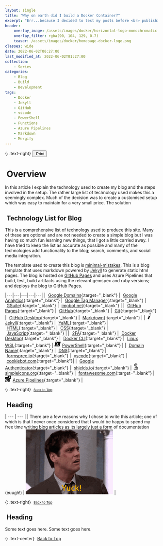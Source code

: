 ```yaml
---
layout: single
title: "Why on earth did I build a Docker Container?"
excerpt: "Err...because I decided to test my posts before <br> publishing my Blog? Yep, I am doing that now."
header:
    overlay_image: /assets/images/docker/horizontal-logo-monochromatic-white.png
    overlay_filter: rgba(90, 104, 129, 0.7)
    teaser: /assets/images/docker/homepage-docker-logo.png
classes: wide
date: 2022-06-02T00:27:00
last_modified_at: 2022-06-02T01:27:00
collection:
    - Series
categories:
    - Blog
    - Build
    - Development
tags:
    - Docker
    - Jekyll
    - GitHub
    - vscode
    - PowerShell
    - Functions
    - Azure Pipelines
    - Markdown
    - Mergify
---
```


<script src="https://formspree.io/js/formbutton-v1.0.0.min.js" defer></script>
<script>
  window.formbutton=window.formbutton||function(){(formbutton.q=formbutton.q||[]).push(arguments)};
/* customize formbutton here*/
  formbutton("create", {
    action: "https://formspree.io/xvowjgjd",
    buttonImg: "<i class='fas fa-envelope' style='font-size:20px'/>",
    theme: "minimal",
    title: "Contact Me!",
    fields: [
      {
        type: "email",
        label: "Email:",
        name: "email",
        required: true,
        placeholder: "your@email.com"
      },
      {
        type: "textarea",
        label: "Message:",
        name: "message",
        required: true,
        placeholder: "What's on your mind?",
      },
      { type: "submit" }
    ],
    styles: {
      fontFamily: "Roboto",
      fontSize: "1em",
      title: {
        background: "#999999",
      },
      button: {
        background: "#999999",
      }
    },
    initiallyVisible: false
  });
</script>

{: .text-right}
<span style="font-size:11px;"><button onclick="window.print()"><i class="fas fa-fw fa-print" aria-hidden="true" style="color: black; margin-right:5px;"></i>Print</button></span>

# <i class="fas fa-book" aria-hidden="true" style="color: white; margin-right:5px;"></i> Overview

In this article I explain the technology used to create my blog and the steps involved in the setup. The rather large list of technology used makes this a seemingly complex. Much of the decision was to create a customised setup which was easy to maintain for a very small price. The solution

## <i class="fas fa-microchip" aria-hidden="true" style="color: white; margin-right:5px;"></i> Technology List for Blog

This is a comprehensive list of technology used to produce this site. Many of these are optional and are not needed to create a simple blog but I was having so much fun learning new things, that I got a little carried away. I have tried to keep the list as accurate as possible and many of the technologies add functionality to the blog; search, comments, and social media integration.

The template used to create this blog is [minimal-mistakes](https://mmistakes.github.io/minimal-mistakes/). This is a blog template that uses markdown powered by [Jekyll](https://jekyllrb.com/) to generate static html pages. The blog is hosted on [GitHub Pages](https://pages.github.com/) and uses Azure Pipelines that build, test, build artifacts using the relevant gemspec and ruby versions; and deploys the blog to GitHub Pages.

|---|---|---|---|---|
| [<i class="fab fa-google" aria-hidden="true" style="color: white; margin-right:5px;"></i>Google Domains][1]{:target="\_blank"} | [<i class="fab fa-google" aria-hidden="true" style="color: white; margin-right:5px;"></i>Google Analytics][2]{:target="\_blank"} | [<i class="fab fa-google" aria-hidden="true" style="color: white; margin-right:5px;"></i>Google Tag Manager][3]{:target="\_blank"} | [<i class="fab fa-google" aria-hidden="true" style="color: white; margin-right:5px;"></i>GSuite][4]{:target="\_blank"} | [<i class="fas fa-robot" aria-hidden="true" style="color: white; margin-right:5px;"></i>imgbot.net][5]{:target="\_blank"} |
| [<i class="fab fa-github-square" aria-hidden="true" style="color: white; margin-right:5px;"></i>GitHub Pages][6]{:target="\_blank"} | [<i class="fab fa-github" aria-hidden="true" style="color: white; margin-right:5px;"></i>GitHub][7]{:target="\_blank"} | [<i class="fab fa-git" aria-hidden="true" style="color: white; margin-right:5px;"></i>Git][8]{:target="\_blank"} | [<i class="fab fa-github" aria-hidden="true" style="color: white; margin-right:5px;"></i>GitHub Desktop][9]{:target="\_blank"} | [<i class="fab fa-markdown" aria-hidden="true" style="color: white; margin-right:5px;"></i>Markdown][10]{:target="\_blank"} |
| [<img src="/assets/images/brandicons/jekyll.svg" width="20" height="20" style="color: white; margin-right:5px;">Jekyll][11]{:target="\_blank"} | [<i class="fas fa-code" aria-hidden="true" style="color: white; margin-right:5px;"></i>YaML][12]{:target="\_blank"} | [<i class="fab fa-html5" aria-hidden="true" style="color: white; margin-right:5px;"></i>HTML][13]{:target="\_blank"} | [<i class="fab fa-css3-alt" aria-hidden="true" style="color: white; margin-right:5px;"></i>CSS][14]{:target="\_blank"} | [<i class="fab fa-java" aria-hidden="true" style="color: white; margin-right:5px;"></i>JavaScript][15]{:target="\_blank"} |
| [<i class="fas fa-user-secret" aria-hidden="true" style="color: white; margin-right:5px;"></i>2FA][16]{:target="\_blank"} | [<i class="fab fa-docker" aria-hidden="true" style="color: white; margin-right:5px;"></i>Docker Desktop][17]{:target="\_blank"} | [<i class="fab fa-docker" aria-hidden="true" style="color: white; margin-right:5px;"></i>Docker CLI][18]{:target="\_blank"} | [<i class="fab fa-linux" aria-hidden="true" style="color: white; margin-right:5px;"></i>Linux WSL][19]{:target="\_blank"} | [<img src="/assets/images/brandicons/powershell.svg" width="20" height="20" style="color: white; margin-right:5px;">PowerShell][20]{:target="\_blank"} |
| [<i class="fas fa-route" aria-hidden="true" style="color: white; margin-right:5px;"></i>Domain Name][21]{:target="\_blank"} | [<i class="fas fa-route" aria-hidden="true" style="color: white; margin-right:5px;"></i>DNS][22]{:target="\_blank"} | [<i class="fas fa-envelope-open-text" aria-hidden="true" style="color: white; margin-right:5px;"></i>formspree.io][23]{:target="\_blank"} | [<i class="fas fa-laptop-code" aria-hidden="true" style="color: white; margin-right:5px;"></i>vscode][24]{:target="\_blank"} | [<i class="fas fa-cookie-bite" aria-hidden="true" style="color: white; margin-right:5px;"></i>cookiebot.com][25]{:target="\_blank"}|
| [<i class="fab fa-google" aria-hidden="true" style="color: white; margin-right:5px;"></i>Google Authenticator][26]{:target="\_blank"} | [<i class="fas fa-shield-alt" aria-hidden="true" style="color: white; margin-right:5px;"></i>shields.io][27]{:target="\_blank"} | [<img src="/assets/images/brandicons/simpleicons.svg" width="20" height="20" style="color: white; margin-right:5px;"> simpleicons.org][28]{:target="\_blank"} | [<i class="fab fa-font-awesome" aria-hidden="true" style="color: white; margin-right:5px;"></i>fontawesome.com][29]{:target="\_blank"} | [<img src="/assets/images/brandicons/azure-pipelines.svg" width="20" height="20" style="color: white; margin-right:5px;">Azure Pipelines][30]{:target="\_blank"} |

{: .text-right}
<span style="font-size:11px;"><a href="#"><i class="fas fa-caret-up" aria-hidden="true" style="color: white; margin-right:5px;"></i>Back to Top</a></span>

## <i class="fas fa-code-branch" aria-hidden="true" style="color: white; margin-right:5px;"></i> Heading

| --- | --- |
| There are a few reasons why I chose to write this article; one of which is that I never once considered that I would be happy to spend my free time writing blog articles as its largely just a form of documentation (euugh!) | ![Yuck!](/assets/images/buildingdockerserver/Yuck2.gif) |

{: .text-right}
<span style="font-size:11px;"><a href="#"><i class="fas fa-caret-up" aria-hidden="true" style="color: white; margin-right:5px;"></i>Back to Top</a></span>

## <i class="fas fa-code-branch" aria-hidden="true" style="color: white; margin-right:5px;"></i> Heading

Some text goes here.
Some text goes here.

{: .text-center}
<a href="#" class="btn btn--info btn--small"><i class="fas fa-caret-up" aria-hidden="true" style="color: white; margin-right:5px;"></i>Back to Top</a>

[1]: https://domains.google/
[2]: https://analytics.google.com/
[3]: https://marketingplatform.google.com/intl/en_uk/about/tag-manager/
[4]: https://gsuite.google.co.uk/intl/en_uk/
[5]: https://github.com/marketplace/imgbot
[6]: https://pages.github.com/
[7]: https://github.com/
[8]: https://git-scm.com/
[9]: https://desktop.github.com/
[10]: https://www.markdownguide.org/
[11]: https://jekyllrb.com/
[12]: https://yaml.org/
[13]: https://www.w3schools.com/html/
[14]: https://www.w3schools.com/css/
[15]: https://www.w3schools.com/js/
[16]: https://en.wikipedia.org/wiki/Multi-factor_authentication
[17]: https://www.docker.com/products/docker-desktop
[18]: https://docs.docker.com/compose/reference/
[19]: https://docs.microsoft.com/en-us/windows/wsl/about
[20]: https://docs.microsoft.com/en-us/powershell/scripting/overview
[21]: https://en.wikipedia.org/wiki/Domain_name
[22]: https://en.wikipedia.org/wiki/Domain_Name_System
[23]: https://formspree.io/
[24]: https://code.visualstudio.com/
[25]: https://www.cookiebot.com/
[26]: https://play.google.com/store/apps/details?id=com.google.android.apps.authenticator2&hl=en_GB
[27]: https://shields.io/
[28]: https://simpleicons.org/
[29]: https://fontawesome.com/
[30]: https://travis-ci.org/
[31]: https://www.algolia.com/
